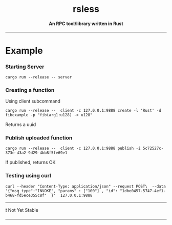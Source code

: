 <h1 align="center">
  <br>
   rsless
  <br>
</h1>
<h4 align="center">An RPC tool/library written in Rust</h4>

---
# Example

### Starting Server
`
cargo run --release -- server
`

### Creating a function

Using client subcommand

`
cargo run --release --  client -c 127.0.0.1:9888 create -l 'Rust' -d fibexample -p "fib(arg1:u128) -> u128"
`

Returns a uuid

### Publish uploaded function
`
cargo run --release --  client -c 127.0.0.1:9888 publish -i 5c72527c-373e-43a2-9d29-4bb8f5fe69e1
`

If published, returns OK

### Testing using curl
`
curl --header "Content-Type: application/json" --request POST\  --data '{"msg_type":"INVOKE", "params" : ["100"] , "id": "1dbe0457-5747-4ef1-b468-fd5ece355c8f"  }'  127.0.0.1:9888
`

***

:heavy_exclamation_mark: Not Yet Stable


***
